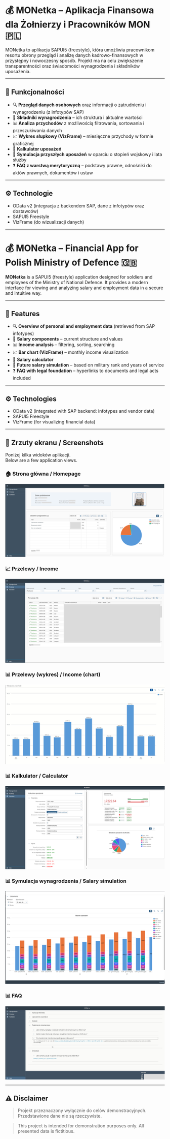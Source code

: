 # 💰 MONetka – Aplikacja Finansowa dla Żołnierzy i Pracowników MON 🇵🇱

MONetka to aplikacja SAPUI5 (freestyle), która umożliwia pracownikom resortu obrony przegląd i analizę danych kadrowo-finansowych w przystępny i nowoczesny sposób. Projekt ma na celu zwiększenie transparentności oraz świadomości wynagrodzenia i składników uposażenia.

---

## 🚀 Funkcjonalności

- 🔍 **Przegląd danych osobowych** oraz informacji o zatrudnieniu i wynagrodzeniu (z infotypów SAP)
- 💼 **Składniki wynagrodzenia** – ich struktura i aktualne wartości
- 📊 **Analiza przychodów** z możliwością filtrowania, sortowania i przeszukiwania danych
- 📈 **Wykres słupkowy (VizFrame)** – miesięczne przychody w formie graficznej
- 🧮 **Kalkulator uposażeń**
- 📅 **Symulacja przyszłych uposażeń** w oparciu o stopień wojskowy i lata służby
- ❓ **FAQ z warstwą merytoryczną** – podstawy prawne, odnośniki do aktów prawnych, dokumentów i ustaw

---

## ⚙️ Technologie

- OData v2 (integracja z backendem SAP, dane z infotypów oraz dostawców)
- SAPUI5 Freestyle
- VizFrame (do wizualizacji danych)

---

# 💰 MONetka – Financial App for Polish Ministry of Defence 🇬🇧

**MONetka** is a SAPUI5 (freestyle) application designed for soldiers and employees of the Ministry of National Defence. It provides a modern interface for viewing and analyzing salary and employment data in a secure and intuitive way.

---

## 🚀 Features

- 🔍 **Overview of personal and employment data** (retrieved from SAP infotypes)
- 💼 **Salary components** – current structure and values
- 📊 **Income analysis** – filtering, sorting, searching
- 📈 **Bar chart (VizFrame)** – monthly income visualization
- 🧮 **Salary calculator**
- 📅 **Future salary simulation** – based on military rank and years of service
- ❓ **FAQ with legal foundation** – hyperlinks to documents and legal acts included

---

## ⚙️ Technologies

- OData v2 (integrated with SAP backend: infotypes and vendor data)
- SAPUI5 Freestyle
- VizFrame (for visualizing financial data)

---

## 📸 Zrzuty ekranu / Screenshots

Poniżej kilka widoków aplikacji.  
Below are a few application views.

### 🏠 Strona główna / Homepage

![Homepage](screenshots/wynagrodzenie.png)

### 📈 Przelewy / Income

![Homepage](screenshots/przelewy.png)

### 📊 Przelewy (wykres) / Income (chart)

![Homepage](screenshots/przelewy_wykres.png)

### 📊 Kalkulator / Calculator

![Homepage](screenshots/kalkulator.png)

### 📊 Symulacja wynagrodzenia / Salary simulation

![Homepage](screenshots/symulacja.png)

### 📊 FAQ

![Homepage](screenshots/faq.png)

---

## ⚠️ Disclaimer

>Projekt przeznaczony wyłącznie do celów demonstracyjnych. Przedstawione dane nie są rzeczywiste.

>This project is intended for demonstration purposes only. All presented data is fictitious.
